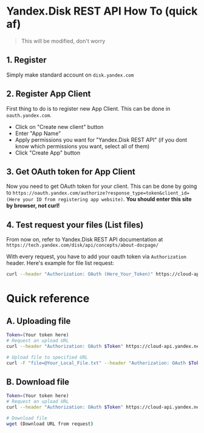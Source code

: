 # Yandex.Disk REST API How To (quick af)

> This will be modified, don't worry

## 1. Register
Simply make standard account on `disk.yandex.com`

## 2. Register App Client
First thing to do is to register new App Client. This can be done in `oauth.yandex.com`.
 - Click on "Create new client" button
 - Enter "App Name"
 - Apply permissions you want for "Yandex.Disk REST API" (if you dont know which permissions you want, select all of them)
 - Click "Create App" button
 
## 3. Get OAuth token for App Client
Now you need to get OAuth token for your client. This can be done by going to `https://oauth.yandex.com/authorize?response_type=token&client_id=(Here your ID from registering app website)`. **You should enter this site by browser, not curl!**

## 4. Test request your files (List files)
From now on, refer to Yandex.Disk REST API documentation at `https://tech.yandex.com/disk/api/concepts/about-docpage/`

With every request, you have to add your oauth token via `Authorization` header. Here's example for file list request:
```bash
curl --header "Authorization: OAuth (Here_Your_Token)" https://cloud-api.yandex.net/v1/disk/resources/files
```

# Quick reference
## A. Uploading file
```bash
Token=(Your token here)
# Request an upload URL
curl --header "Authorization: OAuth $Token" https://cloud-api.yandex.net/v1/disk/resources/upload?path=FILENAME&overwrite=false

# Upload file to specified URL
curl -F "file=@Your_Local_File.txt" --header "Authorization: OAuth $Token" (Upload URL from Request)
```

## B. Download file
```bash
Token=(Your token here)
# Request an upload URL
curl --header "Authorization: OAuth $Token" https://cloud-api.yandex.net/v1/disk/resources/download?path=FILENAME

# Download file
wget (Download URL from request)
```
